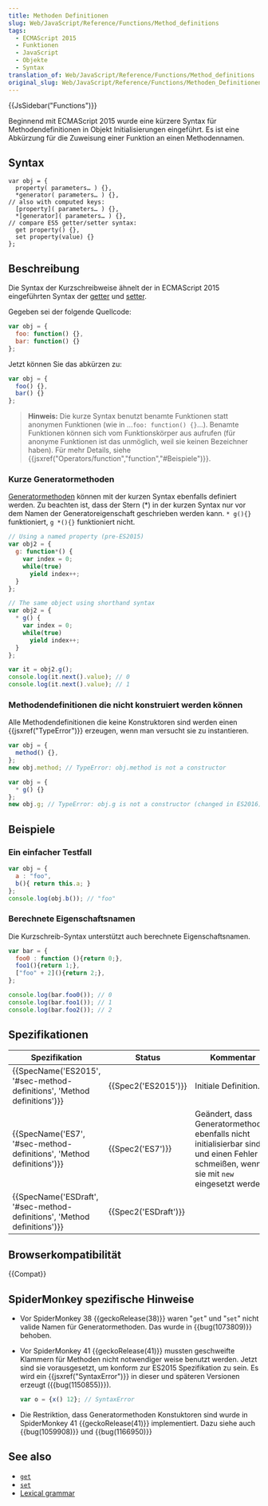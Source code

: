```yaml
---
title: Methoden Definitionen
slug: Web/JavaScript/Reference/Functions/Method_definitions
tags:
  - ECMAScript 2015
  - Funktionen
  - JavaScript
  - Objekte
  - Syntax
translation_of: Web/JavaScript/Reference/Functions/Method_definitions
original_slug: Web/JavaScript/Reference/Functions/Methoden_Definitionen
---
```

{{JsSidebar("Functions")}}

Beginnend mit ECMAScript 2015 wurde eine kürzere Syntax für Methodendefinitionen in Objekt Initialisierungen eingeführt. Es ist eine Abkürzung für die Zuweisung einer Funktion an einen Methodennamen.

## Syntax

    var obj = {
      property( parameters… ) {},
      *generator( parameters… ) {},
    // also with computed keys:
      [property]( parameters… ) {},
      *[generator]( parameters… ) {},
    // compare ES5 getter/setter syntax:
      get property() {},
      set property(value) {}
    };

## Beschreibung

Die Syntax der Kurzschreibweise ähnelt der in ECMAScript 2015 eingeführten Syntax der [getter](/de/docs/Web/JavaScript/Reference/Functions/get) und [setter](/de/docs/Web/JavaScript/Reference/Functions/set).

Gegeben sei der folgende Quellcode:

```js
var obj = {
  foo: function() {},
  bar: function() {}
};
```

Jetzt können Sie das abkürzen zu:

```js
var obj = {
  foo() {},
  bar() {}
};
```

> **Hinweis:** Die kurze Syntax benutzt benamte Funktionen statt anonymen Funktionen (wie in ...`foo: function() {}`...). Benamte Funktionen können sich vom Funktionskörper aus aufrufen (für anonyme Funktionen ist das unmöglich, weil sie keinen Bezeichner haben). Für mehr Details, siehe {{jsxref("Operators/function","function","#Beispiele")}}.

### Kurze Generatormethoden

[Generatormethoden](/de/docs/Web/JavaScript/Reference/Statements/function*) können mit der kurzen Syntax ebenfalls definiert werden. Zu beachten ist, dass der Stern (\*) in der kurzen Syntax nur vor dem Namen der Generatoreigenschaft geschrieben werden kann. `* g(){}` funktioniert, `g *(){}` funktioniert nicht.

```js
// Using a named property (pre-ES2015)
var obj2 = {
  g: function*() {
    var index = 0;
    while(true)
      yield index++;
  }
};

// The same object using shorthand syntax
var obj2 = {
  * g() {
    var index = 0;
    while(true)
      yield index++;
  }
};

var it = obj2.g();
console.log(it.next().value); // 0
console.log(it.next().value); // 1
```

### Methodendefinitionen die nicht konstruiert werden können

Alle Methodendefinitionen die keine Konstruktoren sind werden einen {{jsxref("TypeError")}} erzeugen, wenn man versucht sie zu instantieren.

```js example-bad
var obj = {
  method() {},
};
new obj.method; // TypeError: obj.method is not a constructor

var obj = {
  * g() {}
};
new obj.g; // TypeError: obj.g is not a constructor (changed in ES2016)
```

## Beispiele

### Ein einfacher Testfall

```js
var obj = {
  a : "foo",
  b(){ return this.a; }
};
console.log(obj.b()); // "foo"
```

### Berechnete Eigenschaftsnamen

Die Kurzschreib-Syntax unterstützt auch berechnete Eigenschaftsnamen.

```js
var bar = {
  foo0 : function (){return 0;},
  foo1(){return 1;},
  ["foo" + 2](){return 2;},
};

console.log(bar.foo0()); // 0
console.log(bar.foo1()); // 1
console.log(bar.foo2()); // 2
```

## Spezifikationen

| Spezifikation                                                                                    | Status                       | Kommentar                                                                                                                               |
| ------------------------------------------------------------------------------------------------ | ---------------------------- | --------------------------------------------------------------------------------------------------------------------------------------- |
| {{SpecName('ES2015', '#sec-method-definitions', 'Method definitions')}} | {{Spec2('ES2015')}}     | Initiale Definition.                                                                                                                    |
| {{SpecName('ES7', '#sec-method-definitions', 'Method definitions')}}     | {{Spec2('ES7')}}         | Geändert, dass Generatormethoden ebenfalls nicht initialisierbar sind und einen Fehler schmeißen, wenn sie mit `new` eingesetzt werden. |
| {{SpecName('ESDraft', '#sec-method-definitions', 'Method definitions')}} | {{Spec2('ESDraft')}} |                                                                                                                                         |

## Browserkompatibilität

{{Compat}}

## SpiderMonkey spezifische Hinweise

- Vor SpiderMonkey 38 {{geckoRelease(38)}} waren "`get`" und "`set`" nicht valide Namen für Generatormethoden. Das wurde in {{bug(1073809)}} behoben.
- Vor SpiderMonkey 41 {{geckoRelease(41)}} mussten geschweifte Klammern für Methoden nicht notwendiger weise benutzt werden. Jetzt sind sie vorausgesetzt, um konform zur ES2015 Spezifikation zu sein. Es wird ein {{jsxref("SyntaxError")}} in dieser und späteren Versionen erzeugt ({{bug(1150855)}}).

  ```js example-bad
  var o = {x() 12}; // SyntaxError
  ```

- Die Restriktion, dass Generatormethoden Konstuktoren sind wurde in SpiderMonkey 41 {{geckoRelease(41)}} implementiert. Dazu siehe auch {{bug(1059908)}} und {{bug(1166950)}}

## See also

- [`get`](/de/docs/Web/JavaScript/Reference/Functions/get)
- [`set`](/de/docs/Web/JavaScript/Reference/Functions/set)
- [Lexical grammar](/de/docs/Web/JavaScript/Reference/Lexical_grammar)

